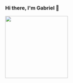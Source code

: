 ### Hi there, I'm Gabriel 👋
<a href="https://github.com/anuraghazra/convoychat">
  <img height=200 align="center" src="https://github-readme-stats.vercel.app/api/top-langs?username=gabejones11&layout=compact&langs_count=8&card_width=320&theme=tokyonight" />
</a>
